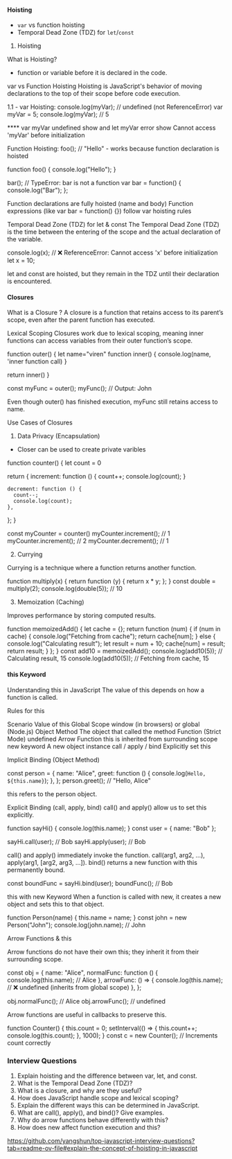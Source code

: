 #### **Hoisting**
  - `var` vs function hoisting
  - Temporal Dead Zone (TDZ) for `let`/`const`

1. Hoisting

What is Hoisting?

 - function or variable before it is declared in the code.

var vs Function Hoisting
Hoisting is JavaScript's behavior of moving declarations to the top of their scope before code execution.

1.1 - var Hoisting:
console.log(myVar); // undefined (not ReferenceError)
var myVar = 5;
console.log(myVar); // 5

**** var myVar undefined show and let myVar error show Cannot access 'myVar' before initialization

Function Hoisting:
foo(); // "Hello" - works because function declaration is hoisted

function foo() {
  console.log("Hello");
}

bar(); // TypeError: bar is not a function
var bar = function() {
  console.log("Bar");
};

Function declarations are fully hoisted (name and body)
Function expressions (like var bar = function() {}) follow var hoisting rules

Temporal Dead Zone (TDZ) for let & const
The Temporal Dead Zone (TDZ) is the time between the entering of the scope and the actual declaration of the variable.

console.log(x); // ❌ ReferenceError: Cannot access 'x' before initialization
let x = 10;

let and const are hoisted, but they remain in the TDZ until their declaration is encountered.

#### **Closures**
What is a Closure ?
A closure is a function that retains access to its parent’s scope, even after the parent function has executed.

Lexical Scoping
Closures work due to lexical scoping, meaning inner functions can access variables from their outer function’s scope.

function outer() {
  let name="viren"
  function inner() {
    console.log(name, 'inner function call)
  }

  return inner()
}

const myFunc = outer();
myFunc(); // Output: John

Even though outer() has finished execution, myFunc still retains access to name.

Use Cases of Closures

1. Data Privacy (Encapsulation)
 - Closer can be used to create private varibles

function counter() {
  let count = 0

  return {
    increment: function () {
      count++;
      console.log(count);
    }

    decrement: function () {
      count--;
      console.log(count);
    },
  };
}

const myCounter = counter()
myCounter.increment(); // 1
myCounter.increment(); // 2
myCounter.decrement(); // 1

2. Currying

Currying is a technique where a function returns another function.

function multiply(x) {
  return function (y) {
    return x * y;
  };
}
const double = multiply(2);
console.log(double(5)); // 10

3. Memoization (Caching)

Improves performance by storing computed results.

function memoizedAdd() {
  let cache = {};
  return function (num) {
    if (num in cache) {
      console.log("Fetching from cache");
      return cache[num];
    } else {
      console.log("Calculating result");
      let result = num + 10;
      cache[num] = result;
      return result;
    }
  };
}
const add10 = memoizedAdd();
console.log(add10(5)); // Calculating result, 15
console.log(add10(5)); // Fetching from cache, 15

#### **this Keyword**
Understanding this in JavaScript
The value of this depends on how a function is called.

Rules for this

Scenario	                              Value of this
Global Scope	                          window (in browsers) or global (Node.js)
Object Method	                          The object that called the method
Function (Strict Mode)	                undefined
Arrow Function	                        this is inherited from surrounding scope
new keyword	                            A new object instance
call / apply / bind	                    Explicitly set this

Implicit Binding (Object Method)

const person = {
  name: "Alice",
  greet: function () {
    console.log(`Hello, ${this.name}`);
  },
};
person.greet(); // "Hello, Alice"

this refers to the person object.

Explicit Binding (call, apply, bind)
call() and apply() allow us to set this explicitly.

function sayHi() {
  console.log(this.name);
}
const user = { name: "Bob" };

sayHi.call(user); // Bob
sayHi.apply(user); // Bob

call() and apply() immediately invoke the function.
call(arg1, arg2, ...), apply(arg1, [arg2, arg3, ...]).
bind() returns a new function with this permanently bound.

const boundFunc = sayHi.bind(user);
boundFunc(); // Bob

this with new Keyword
When a function is called with new, it creates a new object and sets this to that object.

function Person(name) {
  this.name = name;
}
const john = new Person("John");
console.log(john.name); // John


Arrow Functions & this

Arrow functions do not have their own this; they inherit it from their surrounding scope.

const obj = {
  name: "Alice",
  normalFunc: function () {
    console.log(this.name); // Alice
  },
  arrowFunc: () => {
    console.log(this.name); // ❌ undefined (inherits from global scope)
  },
};

obj.normalFunc(); // Alice
obj.arrowFunc(); // undefined


Arrow functions are useful in callbacks to preserve this.

function Counter() {
  this.count = 0;
  setInterval(() => {
    this.count++;
    console.log(this.count);
  }, 1000);
}
const c = new Counter(); // Increments count correctly


### **Interview Questions**

1. Explain hoisting and the difference between var, let, and const.
2. What is the Temporal Dead Zone (TDZ)?
3. What is a closure, and why are they useful?
4. How does JavaScript handle scope and lexical scoping?
5. Explain the different ways this can be determined in JavaScript.
6. What are call(), apply(), and bind()? Give examples.
7. Why do arrow functions behave differently with this?
8. How does new affect function execution and this?

https://github.com/yangshun/top-javascript-interview-questions?tab=readme-ov-file#explain-the-concept-of-hoisting-in-javascript
